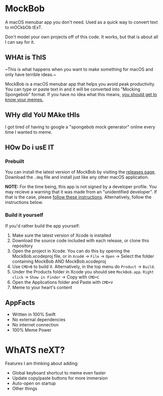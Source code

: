# MockBob
A macOS menubar app you don't need. Used as a quick way to convert text to mOCkbOb tExT. 

Don't model your own projects off of this code. It works, but that is about all I can say for it.

## WHAt is ThIS
~This is what happens when you want to make something for macOS and only have terrible ideas.~

MockBob is a macOS menubar app that helps you avoid peak productivity. You can type or paste text in and it will be converted into "Mocking Spongebob" format. If you have no idea what this means, [you should get to know your memes.](https://knowyourmeme.com/memes/mocking-spongebob)

## WHy dId YoU MAke tHIs
I got tired of having to google a "spongebob mock generator" online every time I wanted to meme. 

## HOw Do i usE IT
### Prebuilt
You can install the latest version of MockBob by visiting the [releases page](https://github.com/jagrider/MockBob/releases). Download the `.dmg` file and install just like any other macOS application. 

**NOTE:** For the time being, this app is not signed by a developer profile. You may recieve a warning that it was made from an "unidentified developer". If that is the case, please [follow these instructions](https://support.apple.com/guide/mac-help/open-a-mac-app-from-an-unidentified-developer-mh40616/mac). Alternatively, follow the instructions below.

### Build it yourself

If you'd rather build the app yourself:
1. Make sure the latest version of Xcode is installed
2. Download the source code included with each release, or clone this repository
3. Open the project in Xcode. You can do this by opening the MockBob.xcodeproj file, or in `Xcod`e -> `File` -> `Open` -> Select the folder containing MockBob AND MockBob.xcodeproj
4. Use `CMD+B` to build it. Alternatively, in the top menu do `Product` -> `Build`.
5. Under the Products folder in Xcode you should see `MockBob.app`. `Right click` -> `Show in Finder` -> Copy with `CMD+C`
6. Open the Applications folder and Paste with `CMD+V`
7. Meme to your heart's content

## AppFacts
- Written in 100% Swift
- No external dependencies
- No internet connection
- 100% Meme Power

# WhATS neXT?
Features I am thinking about adding:
- Global keyboard shortcut to meme even faster
- Update copy/paste buttons for more immersion
- Auto-open on startup
- Other things
